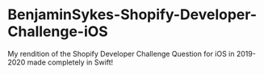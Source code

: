 # BenjaminSykes-Shopify-Developer-Challenge-iOS
My rendition of the Shopify Developer Challenge Question for iOS in 2019-2020 made completely in Swift!

